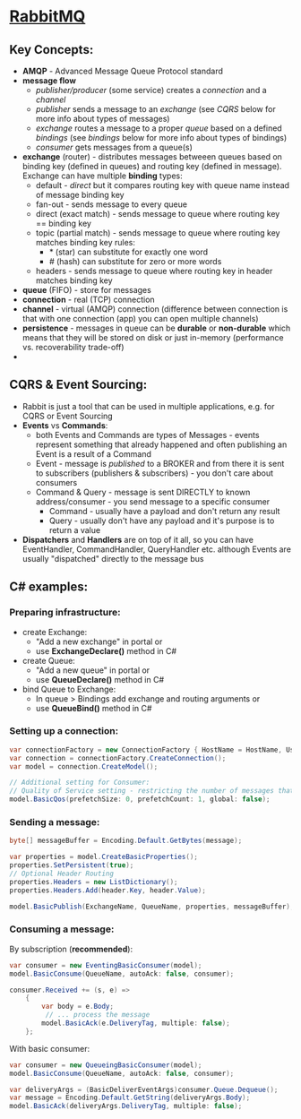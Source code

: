 # [RabbitMQ](https://www.youtube.com/watch?v=deG25y_r6OY)

## Key Concepts:
- **AMQP** - Advanced Message Queue Protocol standard
- **message flow** 
  - *publisher/producer* (some service) creates a *connection* and a *channel* 
  - *publisher* sends a message to an *exchange* (see *CQRS* below for more info about types of messages)
  - *exchange* routes a message to a proper *queue* based on a defined *bindings* (see *bindings* below for more info about types of bindings)
  - *consumer* gets messages from a queue(s)
- **exchange** (router) - distributes messages betweeen queues based on binding key (defined in queues) and routing key (defined in message). Exchange can have multiple **binding** types:
  - default - *direct* but it compares routing key with queue name instead of message binding key 
  - fan-out - sends message to every queue
  - direct (exact match) - sends message to queue where routing key == binding key
  - topic (partial match) - sends message to queue where routing key matches binding key rules:
    - \* (star) can substitute for exactly one word
    - \# (hash) can substitute for zero or more words
  - headers - sends message to queue where routing key in header matches binding key
- **queue** (FIFO) - store for messages
- **connection** - real (TCP) connection
- **channel** - virtual (AMQP) connection (difference between connection is that with one connection (app) you can open multiple channels)
- **persistence** - messages in queue can be **durable** or **non-durable** which means that they will be stored on disk or just in-memory (performance vs. recoverability trade-off)
- 
## CQRS & Event Sourcing:
- Rabbit is just a tool that can be used in multiple applications, e.g. for CQRS or Event Sourcing
- **Events** vs **Commands**:
  - both Events and Commands are types of Messages - events represent something that already happened and often publishing an Event is a result of a Command 
  - Event - message is *published* to a BROKER and from there it is sent to subscribers (publishers & subscribers) - you don't care about consumers
  - Command & Query - message is sent DIRECTLY to known address/consumer - you send message to a specific consumer
    - Command - usually have a payload and don't return any result
    - Query - usually don't have any payload and it's purpose is to return a value
- **Dispatchers** and **Handlers** are on top of it all, so you can have EventHandler, CommandHandler, QueryHandler etc. although Events are usually "dispatched" directly to the message bus

## C# examples:

### Preparing infrastructure:

- create Exchange:
  - "Add a new exchange" in portal or
  - use **ExchangeDeclare()** method in C#
- create Queue:
  - "Add a new queue" in portal or
  - use **QueueDeclare()** method in C#
- bind Queue to Exchange:
  - In queue > Bindings add exchange and routing arguments or
  - use **QueueBind()** method in C#

### Setting up a connection:

```C#
var connectionFactory = new ConnectionFactory { HostName = HostName, UserName = UserName, Password = Password };
var connection = connectionFactory.CreateConnection();
var model = connection.CreateModel();

// Additional setting for Consumer:
// Quality of Service setting - restricting the number of messages that consumer will try to pick up from queues at once
model.BasicQos(prefetchSize: 0, prefetchCount: 1, global: false);
```

### Sending a message:

```C#
byte[] messageBuffer = Encoding.Default.GetBytes(message);

var properties = model.CreateBasicProperties();
properties.SetPersistent(true);
// Optional Header Routing
properties.Headers = new ListDictionary();
properties.Headers.Add(header.Key, header.Value);

model.BasicPublish(ExchangeName, QueueName, properties, messageBuffer);

```

### Consuming a message:

By subscription (**recommended**):

```C#
var consumer = new EventingBasicConsumer(model);
model.BasicConsume(QueueName, autoAck: false, consumer);

consumer.Received += (s, e) =>
    {
        var body = e.Body;
         // ... process the message
        model.BasicAck(e.DeliveryTag, multiple: false);
    };
```

With basic consumer:

```C#
var consumer = new QueueingBasicConsumer(model);
model.BasicConsume(QueueName, autoAck: false, consumer);

var deliveryArgs = (BasicDeliverEventArgs)consumer.Queue.Dequeue();
var message = Encoding.Default.GetString(deliveryArgs.Body);
model.BasicAck(deliveryArgs.DeliveryTag, multiple: false);
```
